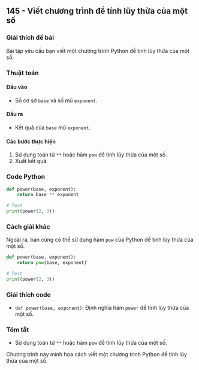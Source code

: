 ## 145 - Viết chương trình để tính lũy thừa của một số

### Giải thích đề bài

Bài tập yêu cầu bạn viết một chương trình Python để tính lũy thừa của một số.

### Thuật toán

#### Đầu vào

- Số cơ sở `base` và số mũ `exponent`.

#### Đầu ra

- Kết quả của `base` mũ `exponent`.

#### Các bước thực hiện

1. Sử dụng toán tử `**` hoặc hàm `pow` để tính lũy thừa của một số.
2. Xuất kết quả.

### Code Python

```python
def power(base, exponent):
    return base ** exponent

# Test
print(power(2, 3))
```

### Cách giải khác

Ngoài ra, bạn cũng có thể sử dụng hàm `pow` của Python để tính lũy thừa của một số.

```python
def power(base, exponent):
    return pow(base, exponent)

# Test
print(power(2, 3))
```

### Giải thích code

- `def power(base, exponent)`: Định nghĩa hàm `power` để tính lũy thừa của một số.

### Tóm tắt

- Sử dụng toán tử `**` hoặc hàm `pow` để tính lũy thừa của một số.

Chương trình này minh họa cách viết một chương trình Python để tính lũy thừa của một số.
